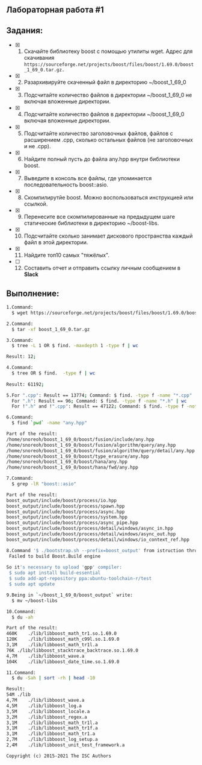 ## Лабораторная работа #1

## Задания:

- [x] 1. Скачайте библиотеку boost с помощью утилиты wget. Адрес для скачивания `https://sourceforge.net/projects/boost/files/boost/1.69.0/boost_1_69_0.tar.gz.`
- [x] 2. Разархивируйте скаченный файл в директорию ~/boost_1_69_0
- [x] 3. Подсчитайте количество файлов в директории ~/boost_1_69_0 не включая вложенные директории.
- [x] 4. Подсчитайте количество файлов в директории ~/boost_1_69_0 включая вложенные директории.
- [x] 5. Подсчитайте количество заголовочных файлов, файлов с расширением .cpp, сколько остальных файлов (не заголовочных и не .cpp).
- [x] 6. Найдите полный пусть до файла any.hpp внутри библиотеки boost.
- [x] 7. Выведите в консоль все файлы, где упоминается последовательность boost::asio.
- [x] 8. Скомпилирутйе boost. Можно воспользоваться инструкцией или ссылкой.
- [x] 9. Перенесите все скомпилированные на предыдущем шаге статические библиотеки в директорию ~/boost-libs.
- [x] 10. Подсчитайте сколько занимает дискового пространства каждый файл в этой директории.
- [x] 11. Найдите топ10 самых "тяжёлых".
- [ ] 12. Составить отчет и отправить ссылку личным сообщением в **Slack**


## Выполнение:
```bash
1.Command:
  $ wget https://sourceforge.net/projects/boost/files/boost/1.69.0/boost_1_69_0.tar.gz
```
```sh
2.Command:
  $ tar -xf boost_1_69_0.tar.gz
```

```sh
3.Command:
  $ tree -L 1 OR $ find. -maxdepth 1 -type f | wc

Result: 12;
```
```sh
4.Command:
  $ tree OR $ find.  -type f | wc 
  
Result: 61192;
```

```sh
5.For ".cpp": Result == 13774; Command: $ find. -type f -name "*.cpp" | wc
  For ".h": Result == 96; Command: $ find. -type f -name "*.h" | wc
  For !".h" and !".cpp": Result == 47122; Command: $ find. -type f -not -name "*.cpp" -not -name "*.h" | wc
```
```sh
6.Command: 
  $ find `pwd` -name "any.hpp"

Part of the result: 
/home/snoreoh/boost_1_69_0/boost/fusion/include/any.hpp
/home/snoreoh/boost_1_69_0/boost/fusion/algorithm/query/any.hpp
/home/snoreoh/boost_1_69_0/boost/fusion/algorithm/query/detail/any.hpp
/home/snoreoh/boost_1_69_0/boost/type_erasure/any.hpp
/home/snoreoh/boost_1_69_0/boost/hana/any.hpp
/home/snoreoh/boost_1_69_0/boost/hana/fwd/any.hpp
```
```sh
7.Command: 
  $ grep -lR "boost::asio"

Part of the result:
boost_output/include/boost/process/io.hpp
boost_output/include/boost/process/spawn.hpp
boost_output/include/boost/process/async.hpp
boost_output/include/boost/process/system.hpp
boost_output/include/boost/process/async_pipe.hpp
boost_output/include/boost/process/detail/windows/async_in.hpp
boost_output/include/boost/process/detail/windows/async_out.hpp
boost_output/include/boost/process/detail/windows/io_context_ref.hpp
```
```sh
8.Command '$ ./bootstrap.sh --prefix=boost_output' from istruction throwed an error:
 Failed to build Boost.Build engine
 
So it's necessary to upload 'gpp' compiler:
 $ sudo apt install build-essential
 $ sudo add-apt-repository ppa:ubuntu-toolchain-r/test
 $ sudo apt update
```
```sh
9.Being in `~/boost_1_69_0/boost_output` write:
  $ mv ~/boost-libs
```
```sh
10.Command: 
  $ du -ah

Part of the result: 
460K	./lib/libboost_math_tr1.so.1.69.0
120K	./lib/libboost_math_c99l.so.1.69.0
3,1M	./lib/libboost_math_tr1l.a
76K	./lib/libboost_stacktrace_backtrace.so.1.69.0
4,7M	./lib/libboost_wave.a
104K	./lib/libboost_date_time.so.1.69.0
```
```sh
11.Command: 
  $ du -Sah | sort -rh | head -10

Result:
54M	./lib
4,7M	./lib/libboost_wave.a
4,5M	./lib/libboost_log.a
3,5M	./lib/libboost_locale.a
3,2M	./lib/libboost_regex.a
3,1M	./lib/libboost_math_tr1l.a
3,1M	./lib/libboost_math_tr1f.a
3,1M	./lib/libboost_math_tr1.a
2,7M	./lib/libboost_log_setup.a
2,4M	./lib/libboost_unit_test_framework.a
```




  

 

  
 
 


```
Copyright (c) 2015-2021 The ISC Authors
```
